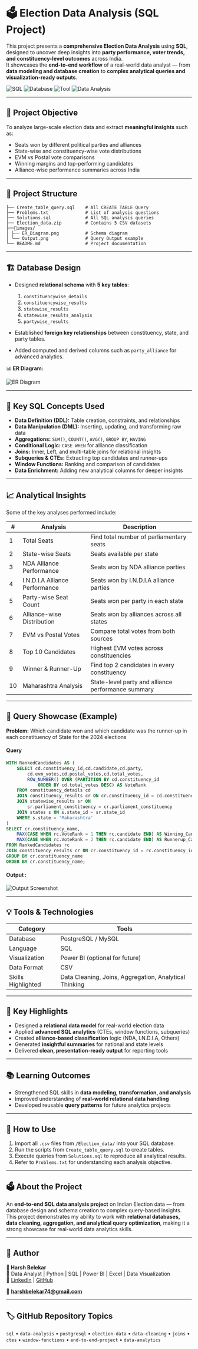 # 🗳️ Election Data Analysis (SQL Project)

This project presents a **comprehensive Election Data Analysis** using **SQL**, designed to uncover deep insights into **party performance, voter trends, and constituency-level outcomes** across India.  
It showcases the **end-to-end workflow** of a real-world data analyst — from **data modeling and database creation** to **complex analytical queries and visualization-ready outputs**.

![SQL](https://img.shields.io/badge/Language-SQL-blue)
![Database](https://img.shields.io/badge/Database-PostgreSQL-green)
![Tool](https://img.shields.io/badge/Tool-PowerBI-yellow)
![Data Analysis](https://img.shields.io/badge/Focus-Data_Analysis-orange)


---

## 🎯 Project Objective

To analyze large-scale election data and extract **meaningful insights** such as:
- Seats won by different political parties and alliances  
- State-wise and constituency-wise vote distributions  
- EVM vs Postal vote comparisons  
- Winning margins and top-performing candidates  
- Alliance-wise performance summaries across India  

---

## 🧩 Project Structure

```
├── Create_table_query.sql    # All CREATE TABLE Query
├── Problems.txt              # List of analysis questions
├── Solutions.sql             # All SQL analysis queries
├── Election_data.zip         # Contains 5 CSV datasets
├──📂images/
│ ├── ER_Diagram.png          # Schema diagram
│ └── Output.png              # Query Output example
└── README.md                 # Project documentation

```
---

## 🏗️ Database Design

- Designed **relational schema** with **5 key tables**:
  1. `constituencywise_details`
  2. `constituencywise_results`
  3. `statewise_results`
  4. `statewise_results_analysis`
  5. `partywise_results`

- Established **foreign key relationships** between constituency, state, and party tables.
- Added computed and derived columns such as `party_alliance` for advanced analytics.

📊 **ER Diagram:**

![ER Diagram](images/ER_Diagram.png)

---

## 🧠 Key SQL Concepts Used

- **Data Definition (DDL):** Table creation, constraints, and relationships  
- **Data Manipulation (DML):** Inserting, updating, and transforming raw data  
- **Aggregations:** `SUM()`, `COUNT()`, `AVG()`, `GROUP BY`, `HAVING`  
- **Conditional Logic:** `CASE WHEN` for alliance classification  
- **Joins:** Inner, Left, and multi-table joins for relational insights  
- **Subqueries & CTEs:** Extracting top candidates and runner-ups  
- **Window Functions:** Ranking and comparison of candidates  
- **Data Enrichment:** Adding new analytical columns for deeper insights  

---

## 📈 Analytical Insights

Some of the key analyses performed include:

| # | Analysis | Description |
|---|-----------|--------------|
| 1 | Total Seats | Find total number of parliamentary seats |
| 2 | State-wise Seats | Seats available per state |
| 3 | NDA Alliance Performance | Seats won by NDA alliance parties |
| 4 | I.N.D.I.A Alliance Performance | Seats won by I.N.D.I.A alliance parties |
| 5 | Party-wise Seat Count | Seats won per party in each state |
| 6 | Alliance-wise Distribution | Seats won by alliances across all states |
| 7 | EVM vs Postal Votes | Compare total votes from both sources |
| 8 | Top 10 Candidates | Highest EVM votes across constituencies |
| 9 | Winner & Runner-Up | Find top 2 candidates in every constituency |
| 10 | Maharashtra Analysis | State-level party and alliance performance summary |

---

## 📝 Query Showcase (Example)

**Problem:** Which candidate won and which candidate was the runner-up in each constituency of State for the 2024 elections

#### Query
```sql
WITH RankedCandidates AS (
    SELECT cd.constituency_id,cd.candidate,cd.party,
        cd.evm_votes,cd.postal_votes,cd.total_votes,
        ROW_NUMBER() OVER (PARTITION BY cd.constituency_id 
			ORDER BY cd.total_votes DESC) AS VoteRank
    FROM constituency_details cd
    JOIN constituency_results cr ON cr.constituency_id = cd.constituency_id
    JOIN statewise_results sr ON 
		sr.parliament_constituency = cr.parliament_constituency
    JOIN states s ON s.state_id = sr.state_id
    WHERE s.state = 'Maharashtra'
)
SELECT cr.constituency_name,
    MAX(CASE WHEN rc.VoteRank = 1 THEN rc.candidate END) AS Winning_Candidate,
    MAX(CASE WHEN rc.VoteRank = 2 THEN rc.candidate END) AS Runnerup_Candidate
FROM RankedCandidates rc
JOIN constituency_results cr ON cr.constituency_id = rc.constituency_id
GROUP BY cr.constituency_name
ORDER BY cr.constituency_name;
```

#### Output :
![Output Screenshot](images/Output.png)

---

## 💡 Tools & Technologies

| Category | Tools |
|-----------|-------|
| Database | PostgreSQL / MySQL |
| Language | SQL |
| Visualization | Power BI (optional for future) |
| Data Format | CSV |
| Skills Highlighted | Data Cleaning, Joins, Aggregation, Analytical Thinking |

---

## 🚀 Key Highlights

- Designed a **relational data model** for real-world election data  
- Applied **advanced SQL analytics** (CTEs, window functions, subqueries)  
- Created **alliance-based classification** logic (NDA, I.N.D.I.A, Others)  
- Generated **insightful summaries** for national and state levels  
- Delivered **clean, presentation-ready output** for reporting tools  

---

## 📚 Learning Outcomes

- Strengthened SQL skills in **data modeling, transformation, and analysis**  
- Improved understanding of **real-world relational data handling**  
- Developed reusable **query patterns** for future analytics projects  

---

## 🧾 How to Use

1. Import all `.csv` files from `/Election_data/` into your SQL database.  
2. Run the scripts from `Create_table_query.sql` to create tables.  
3. Execute queries from `Solutions.sql` to reproduce all analytical results.  
4. Refer to `Problems.txt` for understanding each analysis objective.  

---

## 🗳️ About the Project

An **end-to-end SQL data analysis project** on Indian Election data — from database design and schema creation to complex query-based insights.  
This project demonstrates my ability to work with **relational databases, data cleaning, aggregation, and analytical query optimization**, making it a strong showcase for real-world data analytics skills.

---

## 🧠 Author

**👤 Harsh Belekar**  
📍 Data Analyst | Python | SQL | Power BI | Excel | Data Visualization  
🔗 [LinkedIn](https://www.linkedin.com/in/harshbelekar) | [GitHub](https://github.com/Harsh-Belekar)

📧 **harshbelekar74@gmail.com**

---

## 🏷️ GitHub Repository Topics
`sql` • `data-analysis` • `postgresql` • `election-data` • `data-cleaning` • `joins` • `ctes` • `window-functions` • `end-to-end-project` • `data-analytics`
